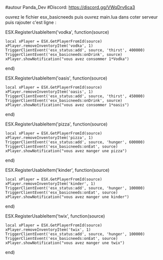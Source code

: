 #autour Panda_Dev
#Discord: https://discord.gg/VWqDrv6ca3

ouvrez le fichier esx_basicneeds puis ouvrez main.lua dans coter serveur puis rajouter c'est ligne :


ESX.RegisterUsableItem('vodka', function(source)

	local xPlayer = ESX.GetPlayerFromId(source)
	xPlayer.removeInventoryItem('vodka', 1)
	TriggerClientEvent('esx_status:add', source, 'thirst', 400000)
	TriggerClientEvent('esx_basicneeds:onDrink', source)
	xPlayer.showNotification("vous avez consommer 1*Vodka")
end)

ESX.RegisterUsableItem('oasis', function(source)

	local xPlayer = ESX.GetPlayerFromId(source)
	xPlayer.removeInventoryItem('oasis', 1)
	TriggerClientEvent('esx_status:add', source, 'thirst', 450000)
	TriggerClientEvent('esx_basicneeds:onDrink', source)
	xPlayer.showNotification("vous avez consommer 1*oasis")
	
end)

ESX.RegisterUsableItem('pizza', function(source)

	local xPlayer = ESX.GetPlayerFromId(source)
	xPlayer.removeInventoryItem('pizza', 1)
	TriggerClientEvent('esx_status:add', source, 'hunger', 600000)
	TriggerClientEvent('esx_basicneeds:onEat', source)
	xPlayer.showNotification("vous avez manger une pizza")
	
end)


ESX.RegisterUsableItem('kinder', function(source)

	local xPlayer = ESX.GetPlayerFromId(source)
	xPlayer.removeInventoryItem('kinder', 1)
	TriggerClientEvent('esx_status:add', source, 'hunger', 100000)
	TriggerClientEvent('esx_basicneeds:onEat', source)
	xPlayer.showNotification("vous avez manger une kinder")
	
end)

ESX.RegisterUsableItem('twix', function(source)

	local xPlayer = ESX.GetPlayerFromId(source)
	xPlayer.removeInventoryItem('twix', 1)
	TriggerClientEvent('esx_status:add', source, 'hunger', 100000)
	TriggerClientEvent('esx_basicneeds:onEat', source)
	xPlayer.showNotification("vous avez manger une twix")
	
end)


